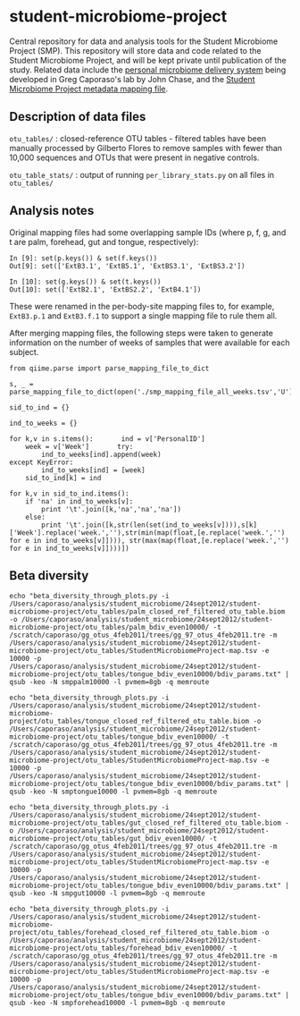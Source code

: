 student-microbiome-project
==========================

Central repository for data and analysis tools for the Student Microbiome Project (SMP). This repository will store data and code related to the Student Microbiome Project, and will be kept private until publication of the study. Related data include the [personal microbiome delivery system](https://github.com/qiime/personal-microbiome-delivery) being developed in Greg Caporaso's lab by John Chase, and the [Student Microbiome Project metadata mapping file](https://docs.google.com/spreadsheet/ccc?key=0AvglGXLayhG7dDFUZ3JVVkFrTFFjMWJDWTZheVVROVE). 

Description of data files
-------------------------

``otu_tables/`` : closed-reference OTU tables - filtered tables have been manually processed by Gilberto Flores to remove samples with fewer than 10,000 sequences and OTUs that were present in negative controls. 

``otu_table_stats/`` : output of running ``per_library_stats.py`` on all files in ``otu_tables/``

Analysis notes
--------------

Original mapping files had some overlapping sample IDs (where p, f, g, and t are palm, forehead, gut and tongue, respectively):

```
In [9]: set(p.keys()) & set(f.keys())
Out[9]: set(['ExtB3.1', 'ExtB5.1', 'ExtBS3.1', 'ExtBS3.2'])

In [10]: set(g.keys()) & set(t.keys())
Out[10]: set(['ExtB2.1', 'ExtBS2.2', 'ExtB4.1'])
```

These were renamed in the per-body-site mapping files to, for example, ``ExtB3.p.1`` and ``ExtB3.f.1`` to support a single mapping file to rule them all. 

After merging mapping files, the following steps were taken to generate information on the number of weeks of samples that were available for each subject.

```
from qiime.parse import parse_mapping_file_to_dict

s, _ = parse_mapping_file_to_dict(open('./smp_mapping_file_all_weeks.tsv','U'))

sid_to_ind = {}

ind_to_weeks = {}

for k,v in s.items():       ind = v['PersonalID']
    week = v['Week']       try:
        ind_to_weeks[ind].append(week)                                                                                                                                                  except KeyError:
        ind_to_weeks[ind] = [week]
    sid_to_ind[k] = ind

for k,v in sid_to_ind.items():
    if 'na' in ind_to_weeks[v]:
        print '\t'.join([k,'na','na','na'])
    else:
        print '\t'.join([k,str(len(set(ind_to_weeks[v]))),s[k]['Week'].replace('week.',''),str(min(map(float,[e.replace('week.','') for e in ind_to_weeks[v]]))), str(max(map(float,[e.replace('week.','') for e in ind_to_weeks[v]])))])
```

Beta diversity
--------------

```
echo "beta_diversity_through_plots.py -i /Users/caporaso/analysis/student_microbiome/24sept2012/student-microbiome-project/otu_tables/palm_closed_ref_filtered_otu_table.biom -o /Users/caporaso/analysis/student_microbiome/24sept2012/student-microbiome-project/otu_tables/palm_bdiv_even10000/ -t /scratch/caporaso/gg_otus_4feb2011/trees/gg_97_otus_4feb2011.tre -m /Users/caporaso/analysis/student_microbiome/24sept2012/student-microbiome-project/otu_tables/StudentMicrobiomeProject-map.tsv -e 10000 -p /Users/caporaso/analysis/student_microbiome/24sept2012/student-microbiome-project/otu_tables/tongue_bdiv_even10000/bdiv_params.txt" | qsub -keo -N smppalm10000 -l pvmem=8gb -q memroute

echo "beta_diversity_through_plots.py -i /Users/caporaso/analysis/student_microbiome/24sept2012/student-microbiome-project/otu_tables/tongue_closed_ref_filtered_otu_table.biom -o /Users/caporaso/analysis/student_microbiome/24sept2012/student-microbiome-project/otu_tables/tongue_bdiv_even10000/ -t /scratch/caporaso/gg_otus_4feb2011/trees/gg_97_otus_4feb2011.tre -m /Users/caporaso/analysis/student_microbiome/24sept2012/student-microbiome-project/otu_tables/StudentMicrobiomeProject-map.tsv -e 10000 -p /Users/caporaso/analysis/student_microbiome/24sept2012/student-microbiome-project/otu_tables/tongue_bdiv_even10000/bdiv_params.txt" | qsub -keo -N smptongue10000 -l pvmem=8gb -q memroute

echo "beta_diversity_through_plots.py -i /Users/caporaso/analysis/student_microbiome/24sept2012/student-microbiome-project/otu_tables/gut_closed_ref_filtered_otu_table.biom -o /Users/caporaso/analysis/student_microbiome/24sept2012/student-microbiome-project/otu_tables/gut_bdiv_even10000/ -t /scratch/caporaso/gg_otus_4feb2011/trees/gg_97_otus_4feb2011.tre -m /Users/caporaso/analysis/student_microbiome/24sept2012/student-microbiome-project/otu_tables/StudentMicrobiomeProject-map.tsv -e 10000 -p /Users/caporaso/analysis/student_microbiome/24sept2012/student-microbiome-project/otu_tables/tongue_bdiv_even10000/bdiv_params.txt" | qsub -keo -N smpgut10000 -l pvmem=8gb -q memroute

echo "beta_diversity_through_plots.py -i /Users/caporaso/analysis/student_microbiome/24sept2012/student-microbiome-project/otu_tables/forehead_closed_ref_filtered_otu_table.biom -o /Users/caporaso/analysis/student_microbiome/24sept2012/student-microbiome-project/otu_tables/forehead_bdiv_even10000/ -t /scratch/caporaso/gg_otus_4feb2011/trees/gg_97_otus_4feb2011.tre -m /Users/caporaso/analysis/student_microbiome/24sept2012/student-microbiome-project/otu_tables/StudentMicrobiomeProject-map.tsv -e 10000 -p /Users/caporaso/analysis/student_microbiome/24sept2012/student-microbiome-project/otu_tables/tongue_bdiv_even10000/bdiv_params.txt" | qsub -keo -N smpforehead10000 -l pvmem=8gb -q memroute
```
